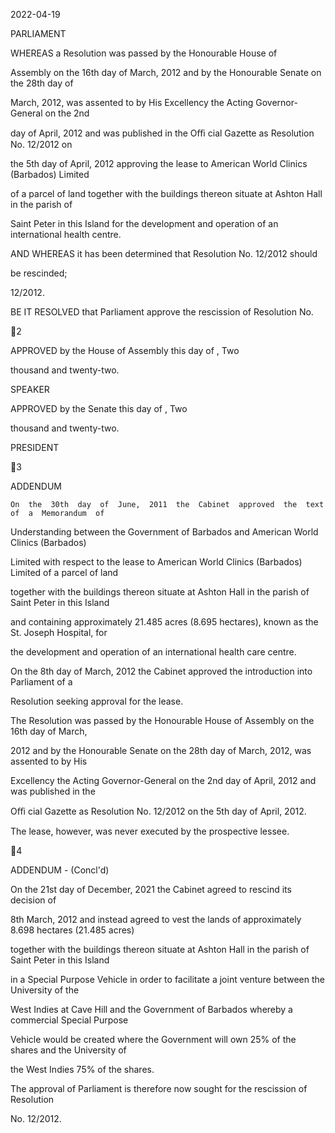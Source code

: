 2022-04-19

PARLIAMENT

WHEREAS  a  Resolution  was  passed  by  the  Honourable  House  of

Assembly on the 16th day of March, 2012 and by the Honourable Senate on the 28th day of

March,  2012,  was  assented  to  by  His  Excellency  the Acting  Governor-General  on  the  2nd

day  of April,  2012  and  was  published  in  the  Oﬃ  cial  Gazette  as  Resolution  No.  12/2012  on

the 5th day of April, 2012 approving the lease to American World Clinics (Barbados) Limited

of a parcel of land together with the buildings thereon situate at Ashton Hall in the parish of

Saint Peter in this Island for the development and operation of an international health centre.

AND WHEREAS it has been determined that Resolution No. 12/2012 should

be rescinded;

12/2012.

BE IT RESOLVED that Parliament approve the rescission of Resolution No.

2

APPROVED by the House of Assembly this          day of                                     , Two

thousand and twenty-two.

SPEAKER

APPROVED by the Senate this              day of                          , Two

thousand and twenty-two.

PRESIDENT

3

ADDENDUM

    On  the  30th  day  of  June,  2011  the  Cabinet  approved  the  text  of  a  Memorandum  of

Understanding  between  the  Government  of  Barbados  and American  World  Clinics  (Barbados)

Limited with respect to the lease to American World Clinics (Barbados) Limited of a parcel of land

together with the buildings thereon situate at Ashton Hall in the parish of Saint Peter in this Island

and containing approximately 21.485 acres (8.695 hectares), known as the St. Joseph Hospital, for

the development and operation of an international health care centre.

  On the 8th day of March, 2012 the Cabinet approved the introduction into Parliament of a

Resolution seeking approval for the lease.

The Resolution was passed by the Honourable House of Assembly on the 16th day of March,

2012  and  by  the  Honourable  Senate  on  the  28th  day  of  March,  2012,  was  assented  to  by  His

Excellency the Acting Governor-General on the 2nd day of April, 2012 and was published in the

Oﬃ  cial Gazette as Resolution No. 12/2012 on the 5th day of April, 2012.

The lease, however, was never executed by the prospective lessee.

4

ADDENDUM - (Concl'd)

  On  the  21st  day  of  December,  2021  the  Cabinet  agreed  to  rescind  its  decision  of

8th March, 2012 and instead agreed to vest the lands of approximately 8.698 hectares (21.485 acres)

together with the buildings thereon situate at Ashton Hall in the parish of Saint Peter in this Island

in a Special Purpose Vehicle in order to facilitate a joint venture between the University of the

West Indies at Cave Hill and the Government of Barbados whereby a commercial Special Purpose

Vehicle would be created where the Government will own 25% of the shares and the University of

the West Indies 75% of the shares.

The  approval  of  Parliament  is  therefore  now  sought  for  the  rescission  of  Resolution

No. 12/2012.

